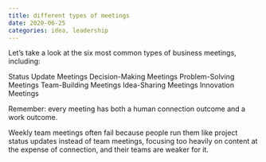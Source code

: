 ```yaml
---
title: different types of meetings
date: 2020-06-25
categories: idea, leadership
---
```



Let’s take a look at the six most common types of business meetings, including:

Status Update Meetings
Decision-Making Meetings
Problem-Solving Meetings
Team-Building Meetings
Idea-Sharing Meetings
Innovation Meetings


Remember: every meeting has both a human connection outcome and a work outcome.


Weekly team meetings often fail because people run them like project status updates instead of team meetings, focusing too heavily on content at the expense of connection, and their teams are weaker for it.